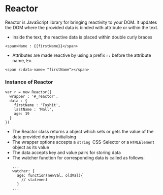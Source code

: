 # Reactor
Reactor is JavaScript library for bringing reactivity to your DOM. 
It updates the DOM where the provided data is binded with attribute or within the text.
- Inside the text, the reactive data is placed within double curly braces 
```
<span>Name : {{firstName}}</span>
```
- Attributes are made reactive by using a prefix ```r:``` before the attribute name, Ex.
```
<span r:data-name= "firstName"></span>
```

### Instance of Reactor
```
var r = new Reactor({
  wrapper : '#_reactor',
  data : {
    firstName : 'Toshit',
    lastName : 'Mall',
    age: 19
  }
})
```
- The Reactor class returns a object which sets or gets the value of the data provided during initialising
- The wrapper options accepts a `string `CSS-Selector or a `HTMLElement` object as its value
- The data accepts key and value pairs for storing data
- The watcher function for corresponding data is called as follows:
  ```
  ...
  watcher: {
    age: function(newVal, oldVal){
      // statement 
    }
  ...
  ```
